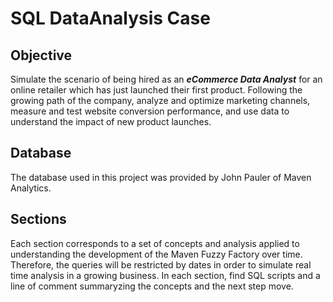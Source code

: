 # SQL DataAnalysis Case

## Objective
Simulate the scenario of being hired as an _**eCommerce Data Analyst**_ for an online retailer which has just launched their first product. 
Following the growing path of the company, analyze and optimize marketing channels, measure and test website conversion performance, and use data to understand the impact of new product launches.

## Database
The database used in this project was provided by John Pauler of Maven Analytics. 

## Sections
Each section corresponds to a set of concepts and analysis applied to understanding the development of the Maven Fuzzy Factory over time. Therefore, the queries will be restricted by dates in order to simulate real time analysis in a growing business. In each section, find SQL scripts and a line of comment  summaryzing the concepts and the next step move.
